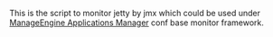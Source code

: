 This is the script to monitor jetty by jmx which could be used under [ManageEngine Applications Manager](http://www.appmanager.com) conf base monitor framework.
